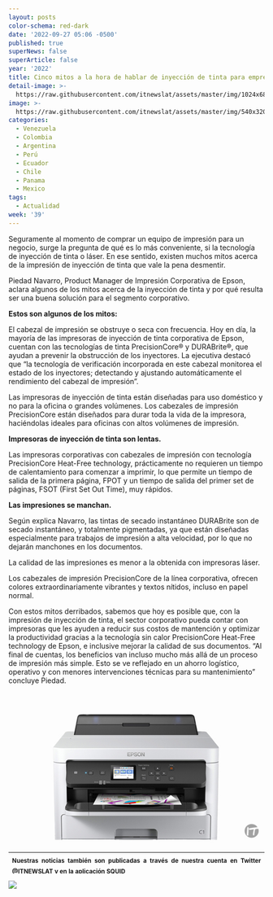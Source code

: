 ```yaml
---
layout: posts
color-schema: red-dark
date: '2022-09-27 05:06 -0500'
published: true
superNews: false
superArticle: false
year: '2022'
title: Cinco mitos a la hora de hablar de inyección de tinta para empresas
detail-image: >-
  https://raw.githubusercontent.com/itnewslat/assets/master/img/1024x680/impresora-epson-g.jpg
image: >-
  https://raw.githubusercontent.com/itnewslat/assets/master/img/540x320/impresora-epson-p.jpg
categories:
  - Venezuela
  - Colombia
  - Argentina
  - Perú
  - Ecuador
  - Chile
  - Panama
  - Mexico
tags:
  - Actualidad
week: '39'
---
```

Seguramente al momento de comprar un equipo de impresión para un negocio, surge la pregunta de qué es lo más conveniente, si la tecnología de inyección de tinta o láser. En ese sentido, existen muchos mitos acerca de la impresión de inyección de tinta que vale la pena desmentir.
 
Piedad Navarro, Product Manager de Impresión Corporativa de Epson, aclara algunos de los mitos acerca de la inyección de tinta y por qué resulta ser una buena solución para el segmento corporativo.
 
**Estos son algunos de los mitos:**
 
El cabezal de impresión se obstruye o seca con frecuencia.
Hoy en día, la mayoría de las impresoras de inyección de tinta corporativa de Epson, cuentan con las tecnologías de tinta PrecisionCore® y DURABrite®, que ayudan a prevenir la obstrucción de los inyectores. La ejecutiva destacó que “la tecnología de verificación incorporada en este cabezal monitorea el estado de los inyectores; detectando y ajustando automáticamente el rendimiento del cabezal de impresión”.
 
Las impresoras de inyección de tinta están diseñadas para uso doméstico y no para la oficina o grandes volúmenes.
Los cabezales de impresión PrecisionCore están diseñados para durar toda la vida de la impresora, haciéndolas ideales para oficinas con altos volúmenes de impresión.
 
**Impresoras de inyección de tinta son lentas.**

Las impresoras corporativas con cabezales de impresión con tecnología PrecisionCore Heat-Free technology, prácticamente no requieren un tiempo de calentamiento para comenzar a imprimir, lo que permite un tiempo de salida de la primera página, FPOT y un tiempo de salida del primer set de páginas, FSOT (First Set Out Time), muy rápidos.
 
**Las impresiones se manchan.**

Según explica Navarro, las tintas de secado instantáneo DURABrite son de secado instantáneo, y totalmente pigmentadas, ya que están diseñadas especialmente para trabajos de impresión a alta velocidad, por lo que no dejarán manchones en los documentos.
 
La calidad de las impresiones es menor a la obtenida con impresoras láser.
 
Los cabezales de impresión PrecisionCore de la línea corporativa, ofrecen colores extraordinariamente vibrantes y textos nítidos, incluso en papel normal.
 
Con estos mitos derribados, sabemos que hoy es posible que, con la impresión de inyección de tinta, el sector corporativo pueda contar con impresoras que les ayuden a reducir sus costos de mantención y optimizar la productividad gracias a la tecnología sin calor PrecisionCore Heat-Free technology de Epson, e inclusive mejorar la calidad de sus documentos. “Al final de cuentas, los beneficios van incluso mucho más allá de un proceso de impresión más simple. Esto se ve reflejado en un ahorro logístico, operativo y con menores intervenciones técnicas para su mantenimiento” concluye Piedad.

![](https://raw.githubusercontent.com/itnewslat/assets/master/img/540x320/impresora-epson-p.jpg)

<table style="height: 42px;" width="569">
<tbody>
<tr>
<td style="text-align: justify;"><sub><strong>Nuestras noticias también son publicadas a través de nuestra cuenta en Twitter <a href="https://twitter.com/itnewslat?lang=es">@ITNEWSLAT</a> y en la aplicación <a href="https://squidapp.co/en/">SQUID</a></strong></sub></td>
</tr>
</tbody>
</table>

<img src="https://tracker.metricool.com/c3po.jpg?hash=56f88a41e39ab42c063cc51676587a04"/>


